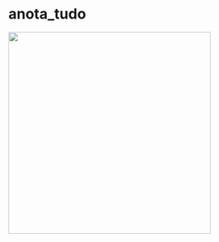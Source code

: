 # anota_tudo

<img src="https://schumacherlema.com.br/wp-content/uploads/2023/01/Screenshot_1673567595.png" width="400">
